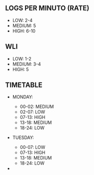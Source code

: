 ## LOGS PER MINUTO (RATE)
- LOW: 2-4
- MEDIUM: 5
- HIGH: 6-10

## WLI
- LOW: 1-2
- MEDIUM: 3-4
- HIGH: 5

## TIMETABLE
- MONDAY: 
    - 00-02: MEDIUM
    - 02-07: LOW
    - 07-13: HIGH
    - 13-18: MEDIUM
    - 18-24: LOW
- TUESDAY:
    - 00-07: LOW
    - 07-13: HIGH
    - 13-18: MEDIUM
    - 18-24: LOW

- 